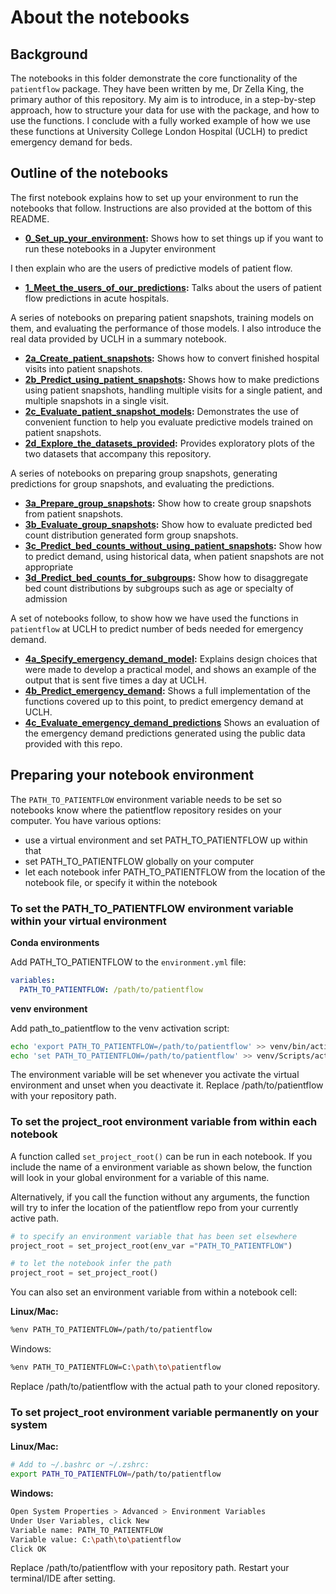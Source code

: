 # About the notebooks

## Background

The notebooks in this folder demonstrate the core functionality of the `patientflow` package. They have been written by me, Dr Zella King, the primary author of this repository. My aim is to introduce, in a step-by-step approach, how to structure your data for use with the package, and how to use the functions. I conclude with a fully worked example of how we use these functions at University College London Hospital (UCLH) to predict emergency demand for beds.

## Outline of the notebooks

The first notebook explains how to set up your environment to run the notebooks that follow. Instructions are also provided at the bottom of this README.

- **[0_Set_up_your_environment](https://github.com/UCL-CORU/patientflow/blob/main/notebooks/0_Set_up_your_environment.ipynb):** Shows how to set things up if you want to run these notebooks in a Jupyter environment

I then explain who are the users of predictive models of patient flow.

- **[1_Meet_the_users_of_our_predictions](https://github.com/UCL-CORU/patientflow/blob/main/notebooks/1_Meet_the_users_of_our_predictions.ipynb):** Talks about the users of patient flow predictions in acute hospitals.

A series of notebooks on preparing patient snapshots, training models on them, and evaluating the performance of those models. I also introduce the real data provided by UCLH in a summary notebook.

- **[2a_Create_patient_snapshots](https://github.com/UCL-CORU/patientflow/blob/main/notebooks/2a_Create_patient_snapshots.ipynb):** Shows how to convert finished hospital visits into patient snapshots.
- **[2b_Predict_using_patient_snapshots](https://github.com/UCL-CORU/patientflow/blob/main/notebooks/2b_Predict_using_patient_snapshots.ipynb):** Shows how to make predictions using patient snapshots, handling multiple visits for a single patient, and multiple snapshots in a single visit.
- **[2c_Evaluate_patient_snapshot_models](https://github.com/UCL-CORU/patientflow/blob/main/notebooks/2c_Evaluate_patient_snapshot_models.ipynb):** Demonstrates the use of convenient function to help you evaluate predictive models trained on patient snapshots.
- **[2d_Explore_the_datasets_provided](https://github.com/UCL-CORU/patientflow/blob/main/notebooks/2d_Explore_the_datasets_provided.ipynb):** Provides exploratory plots of the two datasets that accompany this repository.

A series of notebooks on preparing group snapshots, generating predictions for group snapshots, and evaluating the predictions.

- **[3a_Prepare_group_snapshots](https://github.com/UCL-CORU/patientflow/blob/main/notebooks/3a_Create_group_snapshots.ipynb):** Show how to create group snapshots from patient snapshots.
- **[3b_Evaluate_group_snapshots](https://github.com/UCL-CORU/patientflow/blob/main/notebooks/3b_Evaluate_group_snapshots.ipynb):** Show how to evaluate predicted bed count distribution generated form group snapshots.
- **[3c_Predict_bed_counts_without_using_patient_snapshots](https://github.com/UCL-CORU/patientflow/blob/main/notebooks/3c_Predict_bed_counts_without_using_patient_snapshots.ipynb):** Show how to predict demand, using historical data, when patient snapshots are not appropriate
- **[3d_Predict_bed_counts_for_subgroups](https://github.com/UCL-CORU/patientflow/blob/main/notebooks/3d_Predict_bed_counts_for_subgroups.ipynb):** Show how to disaggregate bed count distributions by subgroups such as age or specialty of admission

A set of notebooks follow, to show how we have used the functions in `patientflow` at UCLH to predict number of beds needed for emergency demand.

- **[4a_Specify_emergency_demand_model](https://github.com/UCL-CORU/patientflow/blob/main/notebooks/4a_Specify_emergency_demand_model.ipynb):** Explains design choices that were made to develop a practical model, and shows an example of the output that is sent five times a day at UCLH.
- **[4b_Predict_emergency_demand](https://github.com/UCL-CORU/patientflow/blob/main/notebooks/4b_Predict_emergency_demand.ipynb):** Shows a full implementation of the functions covered up to this point, to predict emergency demand at UCLH.
- **[4c_Evaluate_emergency_demand_predictions](https://github.com/UCL-CORU/patientflow/blob/main/notebooks/4b_Predict_demand_from_patients_in_ED.ipynb)** Shows an evaluation of the emergency demand predictions generated using the public data provided with this repo.

## Preparing your notebook environment

The `PATH_TO_PATIENTFLOW` environment variable needs to be set so notebooks know where the patientflow repository resides on your computer. You have various options:

- use a virtual environment and set PATH_TO_PATIENTFLOW up within that
- set PATH_TO_PATIENTFLOW globally on your computer
- let each notebook infer PATH_TO_PATIENTFLOW from the location of the notebook file, or specify it within the notebook

### To set the PATH_TO_PATIENTFLOW environment variable within your virtual environment

**Conda environments**

Add PATH_TO_PATIENTFLOW to the `environment.yml` file:

```yaml
variables:
  PATH_TO_PATIENTFLOW: /path/to/patientflow
```

**venv environment**

Add path_to_patientflow to the venv activation script:

```sh
echo 'export PATH_TO_PATIENTFLOW=/path/to/patientflow' >> venv/bin/activate  # Linux/Mac
echo 'set PATH_TO_PATIENTFLOW=/path/to/patientflow' >> venv/Scripts/activate.bat  # Windows
```

The environment variable will be set whenever you activate the virtual environment and unset when you deactivate it.
Replace /path/to/patientflow with your repository path.

### To set the project_root environment variable from within each notebook

A function called `set_project_root()` can be run in each notebook. If you include the name of a environment variable as shown below, the function will look in your global environment for a variable of this name.

Alternatively, if you call the function without any arguments, the function will try to infer the location of the patientflow repo from your currently active path.

```python
# to specify an environment variable that has been set elsewhere
project_root = set_project_root(env_var ="PATH_TO_PATIENTFLOW")

# to let the notebook infer the path
project_root = set_project_root()

```

You can also set an environment variable from within a notebook cell:

**Linux/Mac:**

```sh
%env PATH_TO_PATIENTFLOW=/path/to/patientflow
```

Windows:

```sh
%env PATH_TO_PATIENTFLOW=C:\path\to\patientflow
```

Replace /path/to/patientflow with the actual path to your cloned repository.

### To set project_root environment variable permanently on your system

**Linux/Mac:**

```sh
# Add to ~/.bashrc or ~/.zshrc:
export PATH_TO_PATIENTFLOW=/path/to/patientflow
```

**Windows:**

```sh
Open System Properties > Advanced > Environment Variables
Under User Variables, click New
Variable name: PATH_TO_PATIENTFLOW
Variable value: C:\path\to\patientflow
Click OK
```

Replace /path/to/patientflow with your repository path. Restart your terminal/IDE after setting.
